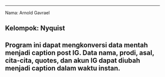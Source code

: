 -----
Nama: Arnold Gavrael

Kelompok: Nyquist
-----
Program ini dapat mengkonversi data mentah menjadi caption post IG.
Data nama, prodi, asal, cita-cita, quotes, dan akun IG dapat diubah menjadi caption dalam waktu instan.
-----
